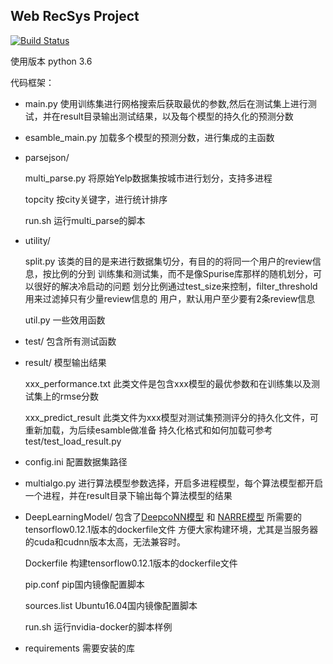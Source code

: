 ## Web RecSys Project 

[![Build Status](https://travis-ci.org/HuGanghui/Web_RecSys_project.svg?branch=v1.0)](https://travis-ci.org/HuGanghui/Web_RecSys_project)

使用版本 python 3.6

代码框架：
* main.py 使用训练集进行网格搜索后获取最优的参数,然后在测试集上进行测试，并在result目录输出测试结果，以及每个模型的持久化的预测分数
* esamble_main.py 加载多个模型的预测分数，进行集成的主函数
* parsejson/

  multi_parse.py 将原始Yelp数据集按城市进行划分，支持多进程
  
  topcity 按city关键字，进行统计排序
  
  run.sh 运行multi_parse的脚本
  
* utility/
  
  split.py 该类的目的是来进行数据集切分，有目的的将同一个用户的review信息，按比例的分到
    训练集和测试集，而不是像Spurise库那样的随机划分，可以很好的解决冷启动的问题
    划分比例通过test_size来控制，filter_threshold用来过滤掉只有少量review信息的
    用户，默认用户至少要有2条review信息
  
  util.py 一些效用函数
  
* test/ 包含所有测试函数

* result/ 模型输出结果

  xxx_performance.txt 此类文件是包含xxx模型的最优参数和在训练集以及测试集上的rmse分数
  
  xxx_predict_result 此类文件为xxx模型对测试集预测评分的持久化文件，可重新加载，为后续esamble做准备
  持久化格式和如何加载可参考 test/test_load_result.py
  
* config.ini 配置数据集路径

* multialgo.py 进行算法模型参数选择，开启多进程模型，每个算法模型都开启一个进程，并在result目录下输出每个算法模型的结果

* DeepLearningModel/ 包含了[DeepcoNN模型](https://github.com/chenchongthu/DeepCoNN)
    和 [NARRE模型](https://github.com/chenchongthu/NARRE) 
    所需要的tensorflow0.12.1版本的dockerfile文件
    方便大家构建环境，尤其是当服务器的cuda和cudnn版本太高，无法兼容时。
    
    Dockerfile 构建tensorflow0.12.1版本的dockerfile文件
    
    pip.conf pip国内镜像配置脚本
    
    sources.list Ubuntu16.04国内镜像配置脚本
    
    run.sh 运行nvidia-docker的脚本样例

* requirements 需要安装的库